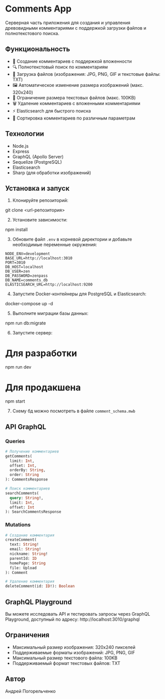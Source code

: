# Comments App

Серверная часть приложения для создания и управления древовидными комментариями с поддержкой загрузки файлов и полнотекстового поиска.

## Функциональность

- 📝 Создание комментариев с поддержкой вложенности
- 🔍 Полнотекстовый поиск по комментариям
- 📎 Загрузка файлов (изображения: JPG, PNG, GIF и текстовые файлы: TXT)
- 🖼️ Автоматическое изменение размера изображений (макс. 320x240)
- 📄 Ограничение размера текстовых файлов (макс. 100KB)
- 🗑️ Удаление комментариев с вложенными комментариями
- ⚡ Elasticsearch для быстрого поиска
- 🔄 Сортировка комментариев по различным параметрам

## Технологии

- Node.js
- Express
- GraphQL (Apollo Server)
- Sequelize (PostgreSQL)
- Elasticsearch
- Sharp (для обработки изображений)

## Установка и запуск

1. Клонируйте репозиторий:

git clone <url-репозитория>

2. Установите зависимости:

npm install

3. Обновите файл `.env` в корневой директории и добавьте необходимые переменные окружения:

```env
NODE_ENV=development
BASE_URL=http://localhost:3010
PORT=3010
DB_HOST=localhost
DB_USER=zen
DB_PASSWORD=zenpass
DB_NAME=comments_db
ELASTICSEARCH_URL=http://localhost:9200
```

4. Запустите Docker-контейнеры для PostgreSQL и Elasticsearch:

docker-compose up -d

5. Выполните миграции базы данных:

npm run db:migrate

6. Запустите сервер:

# Для разработки

npm run dev

# Для продакшена

npm start

7. Схему бд можно посмотреть в файле `comment_schema.mwb`

## API GraphQL

### Queries

```graphql
# Получение комментариев
getComments(
  limit: Int,
  offset: Int,
  orderBy: String,
  order: String
): CommentsResponse

# Поиск комментариев
searchComments(
  query: String!,
  limit: Int,
  offset: Int
): SearchCommentsResponse
```

### Mutations

```graphql
# Создание комментария
createComment(
  text: String!
  email: String!
  nickname: String!
  parentId: ID
  homePage: String
  file: Upload
): Comment

# Удаление комментария
deleteComment(id: ID!): Boolean
```

## GraphQL Playground

Вы можете исследовать API и тестировать запросы через GraphQL Playground, доступный по адресу:
http://localhost:3010/graphql

## Ограничения

- Максимальный размер изображения: 320x240 пикселей
- Поддерживаемые форматы изображений: JPG, PNG, GIF
- Максимальный размер текстового файла: 100KB
- Поддерживаемый формат текстовых файлов: TXT

## Автор

Андрей Погорельченко
